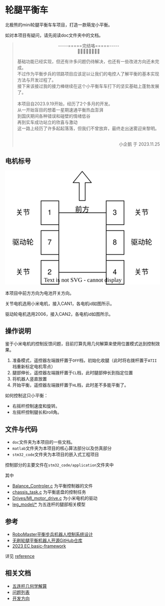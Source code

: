 # 轮腿平衡车
北极熊的mini轮腿平衡车车项目，打造一款萌宠小平衡。

如对本项目有疑问，请先阅读doc文件夹中的文档。

> <p align=center>-----=====完结咯=====-----<br>
> 🎉🎉🎉🎉🎉🎉🎉🎉</p>
> 基础功能已经实现，但还有许多问题仍待解决，也还有一些改进方向还未完成。<br>
> 不过作为平衡步兵的领路项目应该足以让我们的电控人了解平衡的基本实现方法与开发过程了。<br>
> 接下来该接过我的接力棒继续在这个小平衡车车打下的坚实基础上蓬勃发展了。<br><br>
> 本项目自2023.9.19开始，经历了2个多月的开发。<br>
> 从一开始盲目的想着一星期速通平衡热血澎湃<br>
> 到国庆期间各种错误和碰壁的情绪低谷<br>
> 再到实车成功站立的欣喜与激动<br>
> 这一路上经历了许多起起落落，但我们不曾放弃，最终走出迷雾迎来黎明。<br><br>
> <p align=right>小企鹅 于 2023.11.25</p>


## 电机标号

![motor_id](./doc/.pic/motor_id.svg)<br>

本项目中前方方向为电池开关方向。

关节电机选用小米电机，接入CAN1，各电机id如图所示。

驱动轮电机选用2006，接入CAN2，各电机id如图所示。


## 操作说明
鉴于小米电机的控制反馈问题，目前打算先用几何解算来使用位置模式达到控制效果。
1. 准备模式，遥控器左端拨杆置于`OFF`档，初始化收腿（此时将右拨杆置于`ATII`裆重新标定电机零点）
2. 腿部伸长，遥控器左端拨杆置于`CL`档，此时腿部伸长到指定位置
3. 将机器人竖直放置
4. 开始平衡，遥控器左端拨杆置于`HL`档，此时差不多能平衡了。

如何控制这只小平衡：
- 右摇杆控制速度和旋转。
- 左摇杆控制腿长和roll角。

## 文件与代码
- `doc`文件夹为本项目的一些文档。
- `matlab`文件夹为本项目的核心算法部分以及仿真部分
- `stm32_code`文件夹为本项目的嵌入式工程项目


控制部分的主要文件在`stm32_code/application`文件夹中

其中 
- [Balance_Controler.c](stm32_code\application\Balance_Controler.c) 为平衡控制器的文件
- [chassis_task.c](stm32_code\application\chassis_task.c) 为平衡底盘的控制任务
- [Drives/MI_motor_drive.c](stm32_code\application\Drives\MI_motor_drive.c) 为小米电机的驱动
- [leg_model/*](stm32_code\application\leg_model\README.md) 为五连杆的腿部相关模型



## 参考
- [RoboMaster平衡步兵机器人控制系统设计](https://zhuanlan.zhihu.com/p/563048952)
- [无刷轮腿平衡机器人开源GitHub仓库](https://github.com/Skythinker616/foc-wheel-legged-robot/tree/master)
- [2023 EC basic-framework](https://gitee.com/hnuyuelurm/balance_chassis)

详见 [reference](./doc/reference.md)

## 相关文档
- [五连杆几何学解算](./doc/五连杆几何学解算.md)
- [问题列表](./doc/问题列表.md)
- [开发方向](./doc/开发方向.md)
